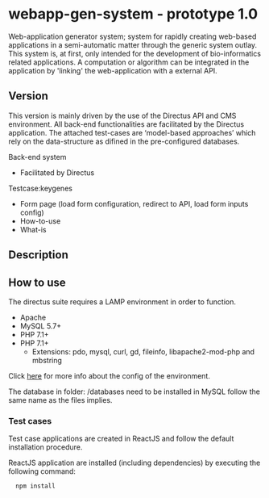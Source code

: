 # webapp-gen-system - prototype 1.0

Web-application generator system; system for rapidly creating web-based applications in a semi-automatic matter through the generic system outlay. This system is, at first, only intended for the development of bio-informatics related applications. A computation or algorithm can be integrated in the application by 'linking' the web-application with a external API. 

## Version

This version is mainly driven by the use of the Directus API and CMS environment. All back-end functionalities are facilitated by  the Directus application. The attached test-cases are ‘model-based approaches’ which rely  on the data-structure as difined in the pre-configured databases. 

Back-end system
- Facilitated by Directus

Testcase:keygenes
- Form page (load form configuration, redirect to API, load form inputs config)
- How-to-use
- What-is


## Description 

## How to use

The directus suite requires a LAMP environment in order to function.
* Apache
* MySQL 5.7+
* PHP 7.1+
* PHP 7.1+
    * Extensions: pdo, mysql, curl, gd, fileinfo, libapache2-mod-php and mbstring

Click [here](https://docs.directus.io/getting-started/installation.html) for more info about the config of the environment.

The database in folder: /databases need to be installed in MySQL follow the same name as the files implies.

### Test cases
Test case applications are created in ReactJS and follow the default installation procedure.

ReactJS application are installed (including dependencies) by executing the following command:

      npm install 



